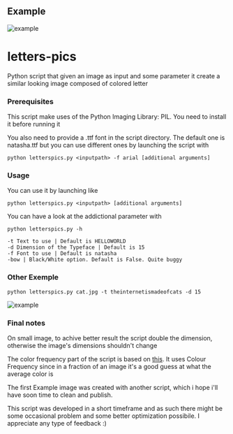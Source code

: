 ## Example

![example](http://i.imgur.com/DV5izE9.jpg)

# letters-pics
Python script that given an image as input and some parameter it create a similar looking image composed of colored letter

### Prerequisites

This script make uses of the Python Imaging Library: PIL. You need to install it before running it

You also need to provide a .ttf font in the script directory. The default one is natasha.ttf but you can use different ones by launching the script with

```
python letterspics.py <inputpath> -f arial [additional arguments]
```

### Usage

You can use it by launching like

```
python letterspics.py <inputpath> [additional arguments]
```

You can have a look at the addictional parameter with 

```
python letterspics.py -h
```

```
-t Text to use | Default is HELLOWORLD
-d Dimension of the Typeface | Default is 15
-f Font to use | Default is natasha
-bow | Black/White option. Default is False. Quite buggy
```

### Other Exemple 


```
python letterspics.py cat.jpg -t theinternetismadeofcats -d 15
```

![example](http://i.imgur.com/Deqg3sT.jpg)



### Final notes

On small image, to achive better result the script double the dimension, otherwise the image's dimensions shouldn't change

The color frequency part of the script is based on [this](http://blog.zeevgilovitz.com/detecting-dominant-colours-in-python/).
It uses Colour Frequency since in a fraction of an image it's a good guess at what the average color is

The first Example image was created with another script, which i hope i'll have soon time to clean and publish.

This script was developed in a short timeframe and as such there might be some occasional problem and some better optimization possibile. I appreciate any type of feedback :) 

